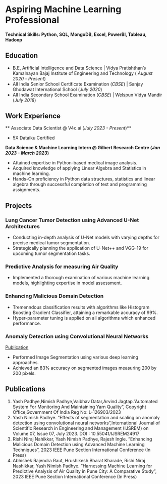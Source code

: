 # Aspiring Machine Learning Professional

#### Technical Skills: Python, SQL, MongoDB, Excel, PowerBI, Tableau, Hadoop

## Education
- B.E, Artificial Intelligence and Data Science | Vidya Pratishthan’s Kamalnayan Bajaj Institute of Engineering and Technology ( _August 2020_ - _Present_)								       		
- All India Senior School Certificate Examination (_CBSE_)	| Sanjay Ghodawat International School (_July 2020_)	 			        		
- All India Secondary School Examination (_CBSE_) | Welspun Vidya Mandir (_July 2018_)

## Work Experience
** Associate Data Scientist @ V4c.ai (_July 2023 - Present_)**
- 5X Dataiku Certified

**Data Science & Machine Learning Intern @ Gilbert Research Centre (_Jan 2023 - March 2023_)**
- Attained expertise in Python-based medical image analysis.
- Acquired knowledge of applying Linear Algebra and Statistics in machine learning.
- Hands-On proficiency in Python data structures, statistics and linear algebra through successful completion of test and
programming assignments.

## Projects
### Lung Cancer Tumor Detection using Advanced U-Net Architectures

- Conducting in-depth analysis of U-Net models with varying depths for precise medical tumor segmentation.
- Strategically planning the application of U-Net++ and VGG-19 for upcoming tumor segmentation tasks.


### Predictive Analysis for measuring Air Quality
- Implemented a thorough examination of various machine learning models, highlighting expertise in model assessment.

### Enhancing Malicious Domain Detection
- Tremenndous classification results with algorithms like Histogram Boosting Gradient Classifier, attaining a remarkable
accuracy of 99%.
- Hyper-parameter tuning is applied on all algorithms which enhanced performance.

### Anomaly Detection using Convolutional Neural Networks
[Publication](https://ijsrem.com/download/effects-of-segmentation-and-scaling-on-anomaly-detection-using-convolutional-neural-networks/)
- Performed Image Segmentation using various deep learning approaches.
- Achieved an 83% accuracy on segmented images measuring 200 by 200 pixels.

## Publications
1. Yash Padhye,Nimish Padhye,Vaibhav Datar,Arvind Jagtap.”Automated System For Monitoring And Maintaining
Yarn Quality”, Copyright Office,Government Of India Reg No: L-126903/2023
2. Yash Nimish Padhye. ”Effects of segmentation and scaling on anomaly detection using convolutional neural
networks”,International Journal of Scientific Research in Engineering and Management (IJSREM) on Volume 07, Issue 07,
July 2023. DOI : 10.55041/IJSREM24917
3. Rishi Niraj Nahikkar, Yash Nimish Padhye, Rajesh Ingle. ”Enhancing Malicious Domain Detection using Advanced
Machine Learning Techniques”, 2023 IEEE Pune Section International Conference (In Press)
4. Abhishek Rajendra Raut, Hrushikesh Bharat Kharade, Rishi Niraj Nashikkar, Yash Nimish Padhye. ”Harnessing Machine
Learning for Predictive Analysis of Air Quality in Pune City: A Comparative Study”, 2023 IEEE Pune Section
International Conference (In Press)
